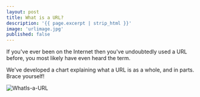```yaml
---
layout: post
title: What is a URL?
description: '{{ page.excerpt | strip_html }}'
image: 'urlimage.jpg'
published: false
---
```



If you've ever been on the Internet then you've undoubtedly used a URL before, you most likely have even heard the term.

We've developed a chart explaining what a URL is as a whole, and in parts. Brace yourself!

<!-- DEAD LINK -->
![WhatIs-a-URL](//www.austincodingacademy.com/wp-content/uploads/2016/05/WhatIs-a-URL-1.jpg)
